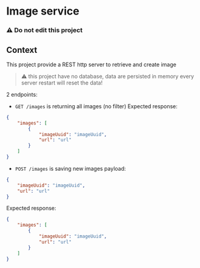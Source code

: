 # Image service
### :warning: Do not edit this project

## Context

This project provide a REST http server to retrieve and create image
> :warning: this project have no database, data are persisted in memory every server restart will reset the data!

 2 endpoints:
- `GET /images` is returning all images (no filter)
Expected response:
```json
{
    "images": [
        {
            "imageUuid": "imageUuid",
            "url": "url"
        }
    ]
}
```


- `POST /images` is saving new images
payload:
```json
{
    "imageUuid": "imageUuid",
    "url": "url"
}
```
Expected response:
```json
{
    "images": [
        {
            "imageUuid": "imageUuid",
            "url": "url"
        }
    ]
}
```
